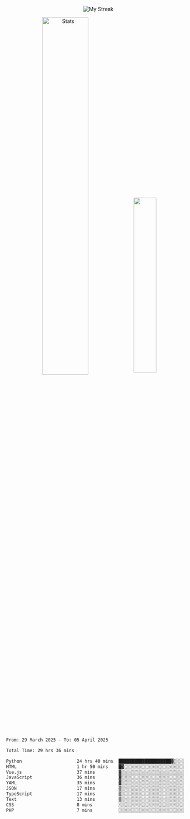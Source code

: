 <p align="center">
<picture>
  <source media="(prefers-color-scheme: dark)" srcset="http://github-readme-streak-stats.herokuapp.com?user=semolik&theme=dark&hide_border=true&background=DD272700">
  <img alt="My Streak" src="http://github-readme-streak-stats.herokuapp.com?user=semolik&hide_border=true">
</picture>
</p>
<div align="center">
  <picture>
    <source media="(prefers-color-scheme: dark)" srcset="https://github-readme-stats.vercel.app/api?username=semolik&show_icons=true&bg_color=DD272700&hide_border=true&theme=dark">
        <img alt="Stats" src="https://github-readme-stats.vercel.app/api?username=semolik&show_icons=true&bg_color=DD272700&hide_border=true" width="50%" >
  </picture>
  <sup>
  <picture>
  <source media="(prefers-color-scheme: dark)" srcset="https://github-readme-stats.vercel.app/api/top-langs/?username=semolik&layout=compact&hide_border=true&bg_color=DD272700&theme=dark">
  <img src="https://github-readme-stats.vercel.app/api/top-langs/?username=semolik&layout=compact&hide_border=true" width="35%" />
  </picture>
  </sup>
</div>
<!--START_SECTION:waka-->

```txt
From: 29 March 2025 - To: 05 April 2025

Total Time: 29 hrs 36 mins

Python                     24 hrs 40 mins  ████████████████████▓░░░░   83.31 %
HTML                       1 hr 50 mins    █▓░░░░░░░░░░░░░░░░░░░░░░░   06.22 %
Vue.js                     37 mins         ▓░░░░░░░░░░░░░░░░░░░░░░░░   02.09 %
JavaScript                 36 mins         ▓░░░░░░░░░░░░░░░░░░░░░░░░   02.07 %
YAML                       35 mins         ▓░░░░░░░░░░░░░░░░░░░░░░░░   02.00 %
JSON                       17 mins         ▒░░░░░░░░░░░░░░░░░░░░░░░░   00.99 %
TypeScript                 17 mins         ▒░░░░░░░░░░░░░░░░░░░░░░░░   00.98 %
Text                       13 mins         ▒░░░░░░░░░░░░░░░░░░░░░░░░   00.76 %
CSS                        8 mins          ░░░░░░░░░░░░░░░░░░░░░░░░░   00.51 %
PHP                        7 mins          ░░░░░░░░░░░░░░░░░░░░░░░░░   00.42 %
```

<!--END_SECTION:waka-->

